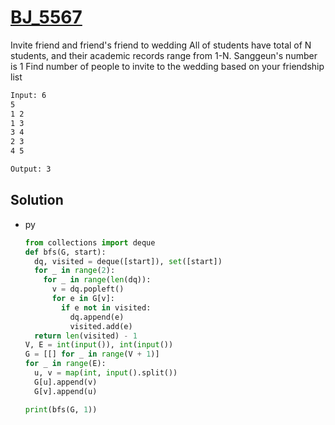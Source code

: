 # [BJ_5567](https://acmicpc.net/problem/5567)

Invite friend and friend's friend to wedding
All of students have total of N students, and their academic records range from 1-N. Sanggeun's number is 1
Find number of people to invite to the wedding based on your friendship list

```txt
Input: 6
5
1 2
1 3
3 4
2 3
4 5

Output: 3
```

## Solution

* py

  ```py
  from collections import deque
  def bfs(G, start):
    dq, visited = deque([start]), set([start])
    for _ in range(2):
      for _ in range(len(dq)):
        v = dq.popleft()
        for e in G[v]:
          if e not in visited:
            dq.append(e)
            visited.add(e)
    return len(visited) - 1
  V, E = int(input()), int(input())
  G = [[] for _ in range(V + 1)]
  for _ in range(E):
    u, v = map(int, input().split())
    G[u].append(v)
    G[v].append(u)

  print(bfs(G, 1))
  ```
